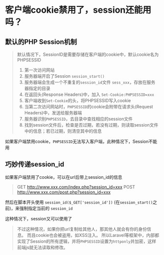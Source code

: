 # 客户端cookie禁用了，session还能用吗？

## 默认的PHP Session机制

> 默认情况下，SessionID是需要存储在客户端的cookie中，默认cookie名为PHPSESSID
> 1. 第一次访问网站
> 2. 服务器端开启了Session `session_start()`
> 3. 服务器端会生成一个不重复的`session_id`文件 `sess_xxx`，存放在服务器指定的目录
> 4. 在返回头(Response Headers)中，加入 `Set-Cookie:PHPSESSID=xxx`
> 5. 客户端收到`Set-Cookie`的头，将PHPSESSID写入cookie
> 6. 当第二次访问网站时，`PHPSESSID`的cookie会附带在请求头(Request Headers)中，发送给服务器端
> 7. 服务器识别`PHPSESSID`，去目录中查找相应的session文件
> 8. 找到session文件后，检查是否过期，若没有过期，则读取session文件中的信息；若已过期，则清空其中的信息

如果客户端禁用cookie，`PHPSESSID`无法写入客户端，此种情况下，Session不能用

## 巧妙传递session_id

如果客户端禁用了cookie，可以在url后带上session_id的信息
> GET  http://www.xxx.com/index.php?session_id=xxx
> POST http://www.xxx.com/post.php?session_id=xxx

然后在脚本开头使用 `session_id($_GET['session_id'])` (在`session_start()`之前)，来强制指定当前的 `session_id`

这种情况下，session又可以使用了

> 不过这种情况，如果你把url复制给其他人，那其他人就会有你的身份信息。
> 而且cookie也会被盗用，如XSS注入。
> 所以Laravel等框架中，内部都实现了Session的所有逻辑，并将`PHPSESSID`设置为`httponly`并加密，这样前端js就无法读取和修改。